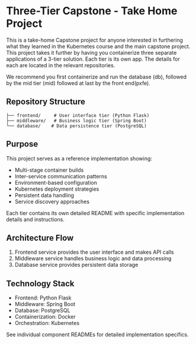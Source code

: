 # Three-Tier Capstone - Take Home Project

This is a take-home Capstone project for anyone interested in furthering what they learned in the Kubernetes course and the main capstone project. This project takes it further by having you containerize three separate applications of a 3-tier solution. Each tier is its own app. The details for each are located in the relevant repositories.

We recommend you first containerize and run the database (db), followed by the mid tier (mid) followed at last by the front end(pxfe).

## Repository Structure

```
├── frontend/     # User interface tier (Python Flask)
├── middleware/   # Business logic tier (Spring Boot) 
└── database/    # Data persistence tier (PostgreSQL)
```

## Purpose

This project serves as a reference implementation showing:

- Multi-stage container builds
- Inter-service communication patterns
- Environment-based configuration
- Kubernetes deployment strategies
- Persistent data handling
- Service discovery approaches

Each tier contains its own detailed README with specific implementation details and instructions.

## Architecture Flow

1. Frontend service provides the user interface and makes API calls
2. Middleware service handles business logic and data processing
3. Database service provides persistent data storage

## Technology Stack

- Frontend: Python Flask
- Middleware: Spring Boot
- Database: PostgreSQL
- Containerization: Docker
- Orchestration: Kubernetes

See individual component READMEs for detailed implementation specifics.